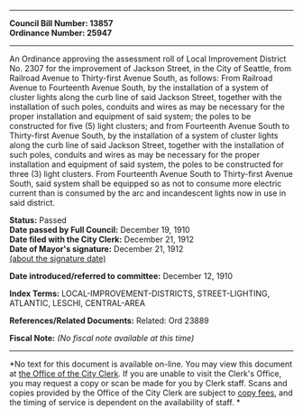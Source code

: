 * * * * *  
  
**Council Bill Number: [](#h0)[](#h2)13857**   
**Ordinance Number: 25947**  
  
* * * * *  
  
An Ordinance approving the assessment roll of Local Improvement District No. 2307 for the improvement of Jackson Street, in the City of Seattle, from Railroad Avenue to Thirty-first Avenue South, as follows: From Railroad Avenue to Fourteenth Avenue South, by the installation of a system of cluster lights along the curb line of said Jackson Street, together with the installation of such poles, conduits and wires as may be necessary for the proper installation and equipment of said system; the poles to be constructed for five (5) light clusters; and from Fourteenth Avenue South to Thirty-first Avenue South, by the installation of a system of cluster lights along the curb line of said Jackson Street, together with the installation of such poles, conduits and wires as may be necessary for the proper installation and equipment of said system, the poles to be constructed for three (3) light clusters. From Fourteenth Avenue South to Thirty-first Avenue South, said system shall be equipped so as not to consume more electric current than is consumed by the arc and incandescent lights now in use in said district.  
  
**Status:** Passed   
**Date passed by Full Council:** December 19, 1910   
**Date filed with the City Clerk:** December 21, 1912   
**Date of Mayor's signature:** December 21, 1912   
[(about the signature date)](/~public/approvaldate.htm)   
  
  
**Date introduced/referred to committee:** December 12, 1910   
  
**Index Terms:** LOCAL-IMPROVEMENT-DISTRICTS, STREET-LIGHTING, ATLANTIC, LESCHI, CENTRAL-AREA  
  
**References/Related Documents:** Related: Ord 23889  
  
**Fiscal Note:** *(No fiscal note available at this time)*  
  
* * * * *  
  
*No text for this document is available on-line. You may view this document at [the Office of the City Clerk](http://www.seattle.gov/leg/clerk/contactUs.htm). If you are unable to visit the Clerk's Office, you may request a copy or scan be made for you by Clerk staff. Scans and copies provided by the Office of the City Clerk are subject to [copy fees](http://clerk.seattle.gov/~public/clerkfees.htm), and the timing of service is dependent on the availability of staff. *  
  
  
